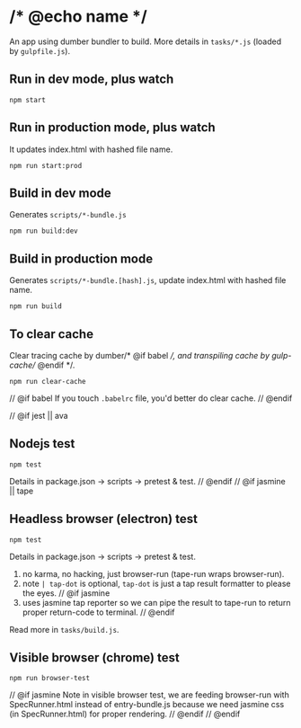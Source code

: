 # /* @echo name */

An app using dumber bundler to build. More details in `tasks/*.js` (loaded by `gulpfile.js`).

## Run in dev mode, plus watch
```
npm start
```

## Run in production mode, plus watch

It updates index.html with hashed file name.
```
npm run start:prod
```

## Build in dev mode

Generates `scripts/*-bundle.js`
```
npm run build:dev
```

## Build in production mode

Generates `scripts/*-bundle.[hash].js`, update index.html with hashed file name.
```
npm run build
```

## To clear cache

Clear tracing cache by dumber/* @if babel */, and transpiling cache by gulp-cache/* @endif */.
```
npm run clear-cache
```
// @if babel
If you touch `.babelrc` file, you'd better do clear cache.
// @endif

// @if jest || ava
## Nodejs test
```
npm test
```

Details in package.json -> scripts -> pretest & test.
// @endif
// @if jasmine || tape
## Headless browser (electron) test
```
npm test
```

Details in package.json -> scripts -> pretest & test.

1. no karma, no hacking, just browser-run (tape-run wraps browser-run).
2. note `| tap-dot` is optional, `tap-dot` is just a tap result formatter to please the eyes.
// @if jasmine
3. uses jasmine tap reporter so we can pipe the result to tape-run to return proper return-code to terminal.
// @endif

Read more in `tasks/build.js`.

## Visible browser (chrome) test
```
npm run browser-test
```
// @if jasmine
Note in visible browser test, we are feeding browser-run with SpecRunner.html instead of entry-bundle.js because we need jasmine css (in SpecRunner.html) for proper rendering.
// @endif
// @endif
